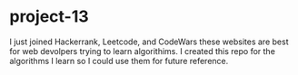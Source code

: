 # project-13
I just joined Hackerrank, Leetcode, and CodeWars these websites are best for web devolpers trying to learn algorithims. 
I created this repo for the algorithms I learn so I could use them for future reference.
